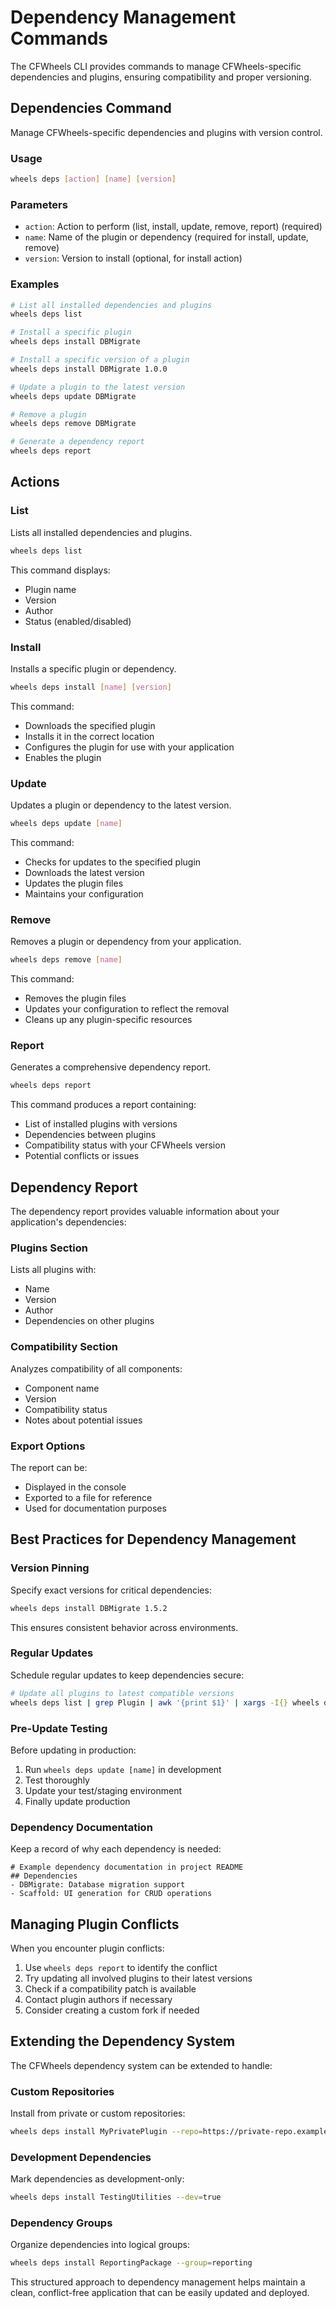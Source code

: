 # Dependency Management Commands

The CFWheels CLI provides commands to manage CFWheels-specific dependencies and plugins, ensuring compatibility and proper versioning.

## Dependencies Command

Manage CFWheels-specific dependencies and plugins with version control.

### Usage

```bash
wheels deps [action] [name] [version]
```

### Parameters

- `action`: Action to perform (list, install, update, remove, report) (required)
- `name`: Name of the plugin or dependency (required for install, update, remove)
- `version`: Version to install (optional, for install action)

### Examples

```bash
# List all installed dependencies and plugins
wheels deps list

# Install a specific plugin
wheels deps install DBMigrate

# Install a specific version of a plugin
wheels deps install DBMigrate 1.0.0

# Update a plugin to the latest version
wheels deps update DBMigrate

# Remove a plugin
wheels deps remove DBMigrate

# Generate a dependency report
wheels deps report
```

## Actions

### List

Lists all installed dependencies and plugins.

```bash
wheels deps list
```

This command displays:
- Plugin name
- Version
- Author
- Status (enabled/disabled)

### Install

Installs a specific plugin or dependency.

```bash
wheels deps install [name] [version]
```

This command:
- Downloads the specified plugin
- Installs it in the correct location
- Configures the plugin for use with your application
- Enables the plugin

### Update

Updates a plugin or dependency to the latest version.

```bash
wheels deps update [name]
```

This command:
- Checks for updates to the specified plugin
- Downloads the latest version
- Updates the plugin files
- Maintains your configuration

### Remove

Removes a plugin or dependency from your application.

```bash
wheels deps remove [name]
```

This command:
- Removes the plugin files
- Updates your configuration to reflect the removal
- Cleans up any plugin-specific resources

### Report

Generates a comprehensive dependency report.

```bash
wheels deps report
```

This command produces a report containing:
- List of installed plugins with versions
- Dependencies between plugins
- Compatibility status with your CFWheels version
- Potential conflicts or issues

## Dependency Report

The dependency report provides valuable information about your application's dependencies:

### Plugins Section

Lists all plugins with:
- Name
- Version
- Author
- Dependencies on other plugins

### Compatibility Section

Analyzes compatibility of all components:
- Component name
- Version
- Compatibility status
- Notes about potential issues

### Export Options

The report can be:
- Displayed in the console
- Exported to a file for reference
- Used for documentation purposes

## Best Practices for Dependency Management

### Version Pinning

Specify exact versions for critical dependencies:

```bash
wheels deps install DBMigrate 1.5.2
```

This ensures consistent behavior across environments.

### Regular Updates

Schedule regular updates to keep dependencies secure:

```bash
# Update all plugins to latest compatible versions
wheels deps list | grep Plugin | awk '{print $1}' | xargs -I{} wheels deps update {}
```

### Pre-Update Testing

Before updating in production:
1. Run `wheels deps update [name]` in development
2. Test thoroughly
3. Update your test/staging environment
4. Finally update production

### Dependency Documentation

Keep a record of why each dependency is needed:

```
# Example dependency documentation in project README
## Dependencies
- DBMigrate: Database migration support
- Scaffold: UI generation for CRUD operations
```

## Managing Plugin Conflicts

When you encounter plugin conflicts:

1. Use `wheels deps report` to identify the conflict
2. Try updating all involved plugins to their latest versions
3. Check if a compatibility patch is available
4. Contact plugin authors if necessary
5. Consider creating a custom fork if needed

## Extending the Dependency System

The CFWheels dependency system can be extended to handle:

### Custom Repositories

Install from private or custom repositories:

```bash
wheels deps install MyPrivatePlugin --repo=https://private-repo.example.com
```

### Development Dependencies

Mark dependencies as development-only:

```bash
wheels deps install TestingUtilities --dev=true
```

### Dependency Groups

Organize dependencies into logical groups:

```bash
wheels deps install ReportingPackage --group=reporting
```

This structured approach to dependency management helps maintain a clean, conflict-free application that can be easily updated and deployed.